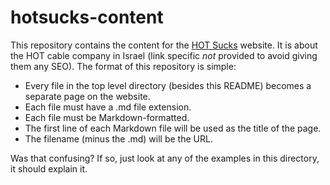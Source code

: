 hotsucks-content
================

This repository contains the content for the [HOT Sucks](http://www.hotsucks.com) website.
It is about the HOT cable company in Israel (link specific *not* provided to avoid giving them any SEO).
The format of this repository is simple:

* Every file in the top level directory (besides this README) becomes a separate page on the website.
* Each file must have a .md file extension.
* Each file must be Markdown-formatted.
* The first line of each Markdown file will be used as the title of the page.
* The filename (minus the .md) will be the URL.

Was that confusing? If so, just look at any of the examples in this directory, it should explain it.